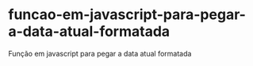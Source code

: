 # funcao-em-javascript-para-pegar-a-data-atual-formatada
Função em javascript para pegar a data atual formatada
